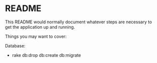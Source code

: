 # README

This README would normally document whatever steps are necessary to get the
application up and running.

Things you may want to cover:

Database:
* rake db:drop db:create db:migrate
